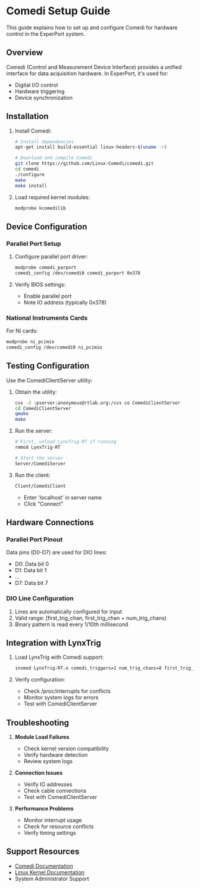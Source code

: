 # Comedi Setup Guide

This guide explains how to set up and configure Comedi for hardware control in the ExperPort system.

## Overview

Comedi (Control and Measurement Device Interface) provides a unified interface for data acquisition hardware. In ExperPort, it's used for:
- Digital I/O control
- Hardware triggering
- Device synchronization

## Installation

1. Install Comedi:
   ```bash
   # Install dependencies
   apt-get install build-essential linux-headers-$(uname -r)
   
   # Download and compile Comedi
   git clone https://github.com/Linux-Comedi/comedi.git
   cd comedi
   ./configure
   make
   make install
   ```

2. Load required kernel modules:
   ```bash
   modprobe kcomedilib
   ```

## Device Configuration

### Parallel Port Setup

1. Configure parallel port driver:
   ```bash
   modprobe comedi_parport
   comedi_config /dev/comedi0 comedi_parport 0x378
   ```

2. Verify BIOS settings:
   - Enable parallel port
   - Note IO address (typically 0x378)

### National Instruments Cards

For NI cards:
```bash
modprobe ni_pcimio
comedi_config /dev/comedi0 ni_pcimio
```

## Testing Configuration

Use the ComediClientServer utility:

1. Obtain the utility:
   ```bash
   cvs -d :pserver:anonymous@rtlab.org:/cvs co ComediClientServer
   cd ComediClientServer
   qmake
   make
   ```

2. Run the server:
   ```bash
   # First, unload LynxTrig-RT if running
   rmmod LynxTrig-RT
   
   # Start the server
   Server/ComediServer
   ```

3. Run the client:
   ```bash
   Client/ComediClient
   ```
   - Enter 'localhost' in server name
   - Click "Connect"

## Hardware Connections

### Parallel Port Pinout

Data pins (D0-D7) are used for DIO lines:
- D0: Data bit 0
- D1: Data bit 1
- ...
- D7: Data bit 7

### DIO Line Configuration

1. Lines are automatically configured for input
2. Valid range: [first_trig_chan, first_trig_chan + num_trig_chans)
3. Binary pattern is read every 1/10th millisecond

## Integration with LynxTrig

1. Load LynxTrig with Comedi support:
   ```bash
   insmod LynxTrig-RT.o comedi_triggers=1 num_trig_chans=8 first_trig_chan=0
   ```

2. Verify configuration:
   - Check /proc/interrupts for conflicts
   - Monitor system logs for errors
   - Test with ComediClientServer

## Troubleshooting

1. **Module Load Failures**
   - Check kernel version compatibility
   - Verify hardware detection
   - Review system logs

2. **Connection Issues**
   - Verify IO addresses
   - Check cable connections
   - Test with ComediClientServer

3. **Performance Problems**
   - Monitor interrupt usage
   - Check for resource conflicts
   - Verify timing settings

## Support Resources

- [Comedi Documentation](http://www.comedi.org)
- [Linux Kernel Documentation](https://www.kernel.org/doc/html/latest/)
- System Administrator Support 